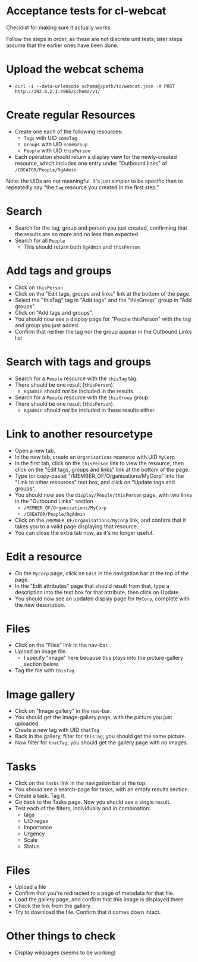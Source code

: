 # Acceptance tests for cl-webcat

Checklist for making sure it actually works.

Follow the steps in order, as these are not discrete unit tests; later steps assume that the earlier ones have been done.


# Upload the webcat schema

- `curl -i --data-urlencode schema@/path/to/webcat.json -X POST http://192.0.2.1:4965/schema/v1/`


# Create regular Resources

- Create one each of the following resources:
    - `Tags` with UID `someTag`
    - `Groups` with UID `someGroup`
    - `People` with UID `thisPerson`
- Each operation should return a display view for the newly-created resource, which includes one entry under "Outbound links" of `/CREATOR/People/RgAdmin`.

Note: the UIDs are not meaningful. It's just simpler to be specific than to repeatedly say "the `Tag` resource you created in the first step."


# Search

- Search for the tag, group and person you just created, confirming that the results are no more and no less than expected.
- Search for all `People`
    - This should return both `RgAdmin` and `thisPerson`


# Add tags and groups

- Click on `thisPerson`
- Click on the "Edit tags, groups and links" link at the bottom of the page.
- Select the "thisTag" tag in "Add tags" and the "thisGroup" group in "Add groups".
- Click on "Add tags and groups".
- You should now see a display page for "People thisPerson" with the tag and group you just added.
- Confirm that neither the tag nor the group appear in the Outbound Links list


# Search with tags and groups

- Search for a `People` resource with the `thisTag` tag.
- There should be one result (`thisPerson`).
    - `RgAdmin` should _not_ be included in the results.
- Search for a `People` resource with the `thisGroup` group.
- There should be one result (`thisPerson`).
    - `RgAdmin` should _not_ be included in these results either.


# Link to another resourcetype

- Open a new tab.
- In the new tab, create an `Organisations` resource with UID `MyCorp`
- In the first tab, click on the `thisPerson` link to view the resource, then click on the "Edit tags, groups and links" link at the bottom of the page.
- Type (or copy-paste) "/MEMBER_OF/Organisations/MyCorp" into the "Link to other resources" text box, and click on "Update tags and groups".
- You should now see the `display/People/thisPerson` page, with two links in the "Outbound Links" section
    - `/MEMBER_OF/Organisations/MyCorp`
    - `/CREATOR/People/RgAdmin`
- Click on the `/MEMBER_OF/Organisations/MyCorp` link, and confirm that it takes you to a valid page displaying that resource.
- You can close the extra tab now, as it's no longer useful.


# Edit a resource

- On the `MyCorp` page, click on `Edit` in the navigation bar at the top of the page.
- In the "Edit attributes" page that should result from that, type a description into the text box for that attribute, then click on Update.
- You should now see an updated display page for `MyCorp`, complete with the new description.


# Files

- Click on the "Files" link in the nav-bar.
- Upload an image file.
    - I specify "image" here because this plays into the picture-gallery section below.
- Tag the file with `thisTag`


# Image gallery

- Click on "Image gallery" in the nav-bar.
- You should get the image-gallery page, with the picture you just uploaded.
- Create a new tag with UID `thatTag`
- Back in the gallery, filter for `thisTag`; you should get the same picture.
- Now filter for `thatTag`; you should get the gallery page with _no_ images.


# Tasks

- Click on the `Tasks` link in the navigation bar at the top.
- You _should_ see a search-page for tasks, with an empty results section.
- Create a task. Tag it.
- Go back to the Tasks page. Now you should see a single result.
- Test each of the filters, individually and in combination:
    - tags
    - UID regex
    - Importance
    - Urgency
    - Scale
    - Status


# Files

- Upload a file
- Confirm that you're redirected to a page of metadata for that file.
- Load the gallery page, and confirm that this image is displayed there.
- Check the link from the gallery.
- Try to download the file. Confirm that it comes down intact.


# Other things to check

- Display wikipages (seems to be working)
